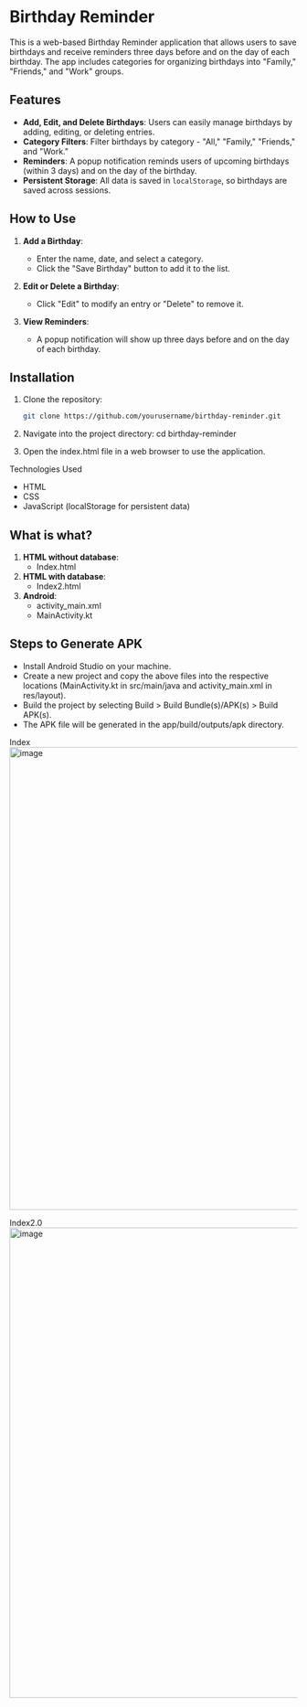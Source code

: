 # Birthday Reminder

This is a web-based Birthday Reminder application that allows users to save birthdays and receive reminders three days before and on the day of each birthday. The app includes categories for organizing birthdays into "Family," "Friends," and "Work" groups.

## Features

- **Add, Edit, and Delete Birthdays**: Users can easily manage birthdays by adding, editing, or deleting entries.
- **Category Filters**: Filter birthdays by category - "All," "Family," "Friends," and "Work."
- **Reminders**: A popup notification reminds users of upcoming birthdays (within 3 days) and on the day of the birthday.
- **Persistent Storage**: All data is saved in `localStorage`, so birthdays are saved across sessions.

## How to Use

1. **Add a Birthday**:
   - Enter the name, date, and select a category.
   - Click the "Save Birthday" button to add it to the list.

2. **Edit or Delete a Birthday**:
   - Click "Edit" to modify an entry or "Delete" to remove it.

3. **View Reminders**:
   - A popup notification will show up three days before and on the day of each birthday.

## Installation

1. Clone the repository:
   ```bash
   git clone https://github.com/yourusername/birthday-reminder.git

2. Navigate into the project directory:
cd birthday-reminder

3. Open the index.html file in a web browser to use the application.

Technologies Used
- HTML
- CSS
- JavaScript (localStorage for persistent data)

## What is what?

1. **HTML without database**:
   - Index.html
2. **HTML with database**:
   - Index2.html
3. **Android**:
   - activity_main.xml
   - MainActivity.kt
  
## Steps to Generate APK
- Install Android Studio on your machine.
- Create a new project and copy the above files into the respective locations (MainActivity.kt in src/main/java and activity_main.xml in res/layout).
- Build the project by selecting Build > Build Bundle(s)/APK(s) > Build APK(s).
- The APK file will be generated in the app/build/outputs/apk directory.

Index
<img width="810" alt="image" src="https://github.com/user-attachments/assets/dc6dc077-1f12-477f-89b8-3016ddc578a2">


Index2.0
<img width="823" alt="image" src="https://github.com/user-attachments/assets/0bfd5ab1-84b2-4135-a09b-1fb0d13255a1">


